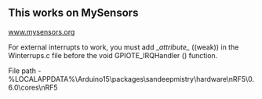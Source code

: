 ## This works on MySensors

www.mysensors.org

For external interrupts to work, you must add \__attribute\__ ((weak)) in the Winterrups.c file before the void GPIOTE_IRQHandler () function.

File path - %LOCALAPPDATA%\Arduino15\packages\sandeepmistry\hardware\nRF5\0.6.0\cores\nRF5
